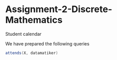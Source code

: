 # Assignment-2-Discrete-Mathematics
Student calendar

We have prepared the following queries
```java
attends(X, datamatiker)
```
